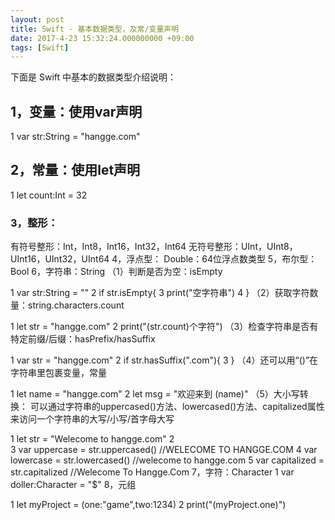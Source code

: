 ```yaml
---
layout: post
title: Swift - 基本数据类型，及常/变量声明
date: 2017-4-23 15:32:24.000000000 +09:00
tags: [Swift]
---
```


下面是 Swift 中基本的数据类型介绍说明：
## 1，变量：使用var声明
1 var str:String = "hangge.com"
## 2，常量：使用let声明
1 let count:Int = 32
### 3，整形：
有符号整形：Int，Int8，Int16，Int32，Int64
无符号整形：UInt，UInt8，UInt16，UInt32，UInt64
4，浮点型：
Double：64位浮点数类型
5，布尔型：Bool
6，字符串：String
（1）判断是否为空：isEmpty

1 var str:String = ""
2 if str.isEmpty{
3       print("空字符串")
4 }
（2）获取字符数量：string.characters.count

1 let str = "hangge.com"
2 print("\(str.count)个字符")
（3）检查字符串是否有特定前缀/后缀：hasPrefix/hasSuffix

1 var str = "hangge.com"
2 if str.hasSuffix(".com"){
3 }
（4）还可以用“()”在字符串里包裹变量，常量

1 let name = "hangge.com"
2 let msg = "欢迎来到 \(name)"
（5）大小写转换：
可以通过字符串的uppercased()方法、lowercased()方法、capitalized属性来访问一个字符串的大写/小写/首字母大写

1 let str = "Welecome to hangge.com"
2  
3 var uppercase = str.uppercased()  //WELECOME TO HANGGE.COM
4 var lowercase = str.lowercased()  //welecome to hangge.com
5 var capitalized = str.capitalized  //Welecome To Hangge.Com
7，字符：Character
1 var doller:Character = "$"
8，元组


1 let myProject = (one:"game",two:1234)
2 print("\(myProject.one)")


